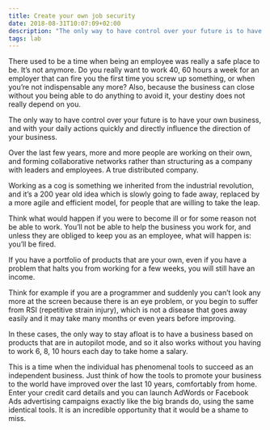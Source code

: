 ```yaml
---
title: Create your own job security
date: 2018-08-31T10:07:09+02:00
description: "The only way to have control over your future is to have your own business"
tags: lab
---
```


There used to be a time when being an employee was really a safe place to be. It’s not anymore. Do you really want to work 40, 60 hours a week for an employer that can fire you the first time you screw up something, or when you’re not indispensable any more? Also, because the business can close without you being able to do anything to avoid it, your destiny does not really depend on you.

The only way to have control over your future is to have your own business, and with your daily actions quickly and directly influence the direction of your business.

Over the last few years, more and more people are working on their own, and forming collaborative networks rather than structuring as a company with leaders and employees. A true distributed company.

Working as a cog is something we inherited from the industrial revolution, and it’s a 200 year old idea which is slowly going to fade away, replaced by a more agile and efficient model, for people that are willing to take the leap.

Think what would happen if you were to become ill or for some reason not be able to work.
You’ll not be able to help the business you work for, and unless they are obliged to keep you as an employee, what will happen is: you’ll be fired.

If you have a portfolio of products that are your own, even if you have a problem that halts you from working for a few weeks, you will still have an income.

Think for example if you are a programmer and suddenly you can’t look any more at the screen because there is an eye problem, or you begin to suffer from RSI (repetitive strain injury), which is not a disease that goes away easily and it may take many months or even years before improving.

In these cases, the only way to stay afloat is to have a business based on products that are in autopilot mode, and so it also works without you having to work 6, 8, 10 hours each day to take home a salary.

This is a time when the individual has phenomenal tools to succeed as an independent business. Just think of how the tools to promote your business to the world have improved over the last 10 years, comfortably from home. Enter your credit card details and you can launch AdWords or Facebook Ads advertising campaigns exactly like the big brands do, using the same identical tools. It is an incredible opportunity that it would be a shame to miss.
